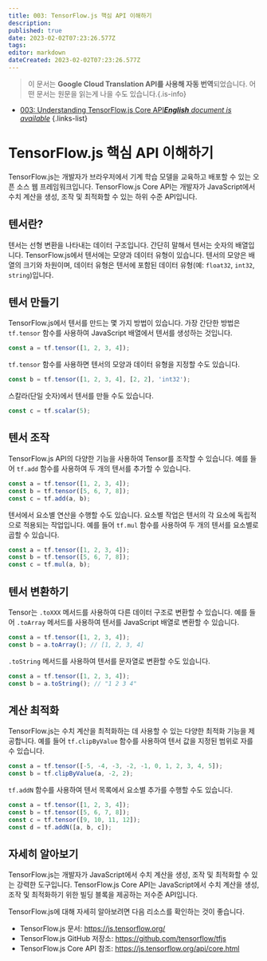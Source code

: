 ```yaml
---
title: 003: TensorFlow.js 핵심 API 이해하기
description: 
published: true
date: 2023-02-02T07:23:26.577Z
tags: 
editor: markdown
dateCreated: 2023-02-02T07:23:26.577Z
---
```


> 이 문서는 **Google Cloud Translation API를 사용해 자동 번역**되었습니다.
어떤 문서는 원문을 읽는게 나을 수도 있습니다.{.is-info}



- [003: Understanding TensorFlow.js Core API***English** document is available*](/en/Knowledge-base/TensorFlow-js/Learning/003-understanding-tensorflow-js-core-api)
{.links-list}


# TensorFlow.js 핵심 API 이해하기

TensorFlow.js는 개발자가 브라우저에서 기계 학습 모델을 교육하고 배포할 수 있는 오픈 소스 웹 프레임워크입니다. TensorFlow.js Core API는 개발자가 JavaScript에서 수치 계산을 생성, 조작 및 최적화할 수 있는 하위 수준 API입니다.

## 텐서란?

텐서는 선형 변환을 나타내는 데이터 구조입니다. 간단히 말해서 텐서는 숫자의 배열입니다. TensorFlow.js에서 텐서에는 모양과 데이터 유형이 있습니다. 텐서의 모양은 배열의 크기와 차원이며, 데이터 유형은 텐서에 포함된 데이터 유형(예: `float32`, `int32`, `string`)입니다.

## 텐서 만들기

TensorFlow.js에서 텐서를 만드는 몇 가지 방법이 있습니다. 가장 간단한 방법은 `tf.tensor` 함수를 사용하여 JavaScript 배열에서 텐서를 생성하는 것입니다.

```javascript
const a = tf.tensor([1, 2, 3, 4]);
```

`tf.tensor` 함수를 사용하면 텐서의 모양과 데이터 유형을 지정할 수도 있습니다.

```javascript
const b = tf.tensor([1, 2, 3, 4], [2, 2], 'int32');
```

스칼라(단일 숫자)에서 텐서를 만들 수도 있습니다.

```javascript
const c = tf.scalar(5);
```

## 텐서 조작

TensorFlow.js API의 다양한 기능을 사용하여 Tensor를 조작할 수 있습니다. 예를 들어 `tf.add` 함수를 사용하여 두 개의 텐서를 추가할 수 있습니다.

```javascript
const a = tf.tensor([1, 2, 3, 4]);
const b = tf.tensor([5, 6, 7, 8]);
const c = tf.add(a, b);
```

텐서에서 요소별 연산을 수행할 수도 있습니다. 요소별 작업은 텐서의 각 요소에 독립적으로 적용되는 작업입니다. 예를 들어 `tf.mul` 함수를 사용하여 두 개의 텐서를 요소별로 곱할 수 있습니다.

```javascript
const a = tf.tensor([1, 2, 3, 4]);
const b = tf.tensor([5, 6, 7, 8]);
const c = tf.mul(a, b);
```

## 텐서 변환하기

Tensor는 `.toXXX` 메서드를 사용하여 다른 데이터 구조로 변환할 수 있습니다. 예를 들어 `.toArray` 메서드를 사용하여 텐서를 JavaScript 배열로 변환할 수 있습니다.

```javascript
const a = tf.tensor([1, 2, 3, 4]);
const b = a.toArray(); // [1, 2, 3, 4]
```

`.toString` 메서드를 사용하여 텐서를 문자열로 변환할 수도 있습니다.

```javascript
const a = tf.tensor([1, 2, 3, 4]);
const b = a.toString(); // "1 2 3 4"
```

## 계산 최적화

TensorFlow.js는 수치 계산을 최적화하는 데 사용할 수 있는 다양한 최적화 기능을 제공합니다. 예를 들어 `tf.clipByValue` 함수를 사용하여 텐서 값을 지정된 범위로 자를 수 있습니다.

```javascript
const a = tf.tensor([-5, -4, -3, -2, -1, 0, 1, 2, 3, 4, 5]);
const b = tf.clipByValue(a, -2, 2);
```

`tf.addN` 함수를 사용하여 텐서 목록에서 요소별 추가를 수행할 수도 있습니다.

```javascript
const a = tf.tensor([1, 2, 3, 4]);
const b = tf.tensor([5, 6, 7, 8]);
const c = tf.tensor([9, 10, 11, 12]);
const d = tf.addN([a, b, c]);
```

## 자세히 알아보기

TensorFlow.js는 개발자가 JavaScript에서 수치 계산을 생성, 조작 및 최적화할 수 있는 강력한 도구입니다. TensorFlow.js Core API는 JavaScript에서 수치 계산을 생성, 조작 및 최적화하기 위한 빌딩 블록을 제공하는 저수준 API입니다.

TensorFlow.js에 대해 자세히 알아보려면 다음 리소스를 확인하는 것이 좋습니다.

- TensorFlow.js 문서: https://js.tensorflow.org/
- TensorFlow.js GitHub 저장소: https://github.com/tensorflow/tfjs
- TensorFlow.js Core API 참조: https://js.tensorflow.org/api/core.html